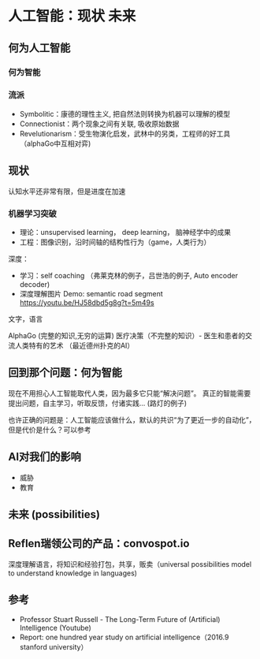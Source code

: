 # 人工智能：现状 未来

## 何为人工智能
### 何为智能
### 流派

* Symbolitic：康德的理性主义, 把自然法则转换为机器可以理解的模型
* Connectionist：两个现象之间有关联, 吸收原始数据 
* Revelutionarism：受生物演化启发，武林中的另类，工程师的好工具（alphaGo中互相对弈)

## 现状

认知水平还非常有限，但是进度在加速

### 机器学习突破

* 理论：unsupervised learning， deep learning， 脑神经学中的成果
* 工程：图像识别，沿时间轴的结构性行为（game，人类行为）

深度：
* 学习：self coaching （弗莱克林的例子，吕世浩的例子, Auto encoder decoder)
* 深度理解图片 Demo: semantic road segment https://youtu.be/HJ58dbd5g8g?t=5m49s


文字，语言

AlphaGo (完整的知识,无穷的运算)
医疗决策（不完整的知识）- 医生和患者的交流人类特有的艺术 （最近德州扑克的AI）


## 回到那个问题：何为智能

现在不用担心人工智能取代人类，因为最多它只能“解决问题”。 真正的智能需要提出问题，自主学习，听取反馈，付诸实践...
(路灯的例子)

也许正确的问题是：人工智能应该做什么，默认的共识“为了更近一步的自动化”，但是代价是什么？可以参考

## AI对我们的影响

* 威胁
* 教育

## 未来 (possibilities)

## Reflen瑞领公司的产品：convospot.io

深度理解语言，将知识和经验打包，共享，贩卖（universal possibilities model to understand knowledge in languages)


## 参考

* Professor Stuart Russell - The Long-Term Future of (Artificial) Intelligence (Youtube)
* Report: one hundred year study on artificial intelligence（2016.9 stanford university）

